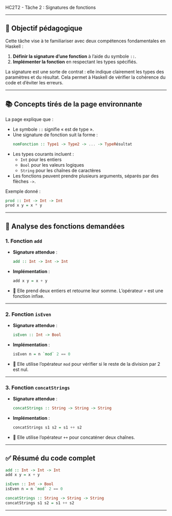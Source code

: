 HC2T2 - Tâche 2 : Signatures de fonctions

---

## 🎯 Objectif pédagogique

Cette tâche vise à te familiariser avec deux compétences fondamentales en Haskell :
1. **Définir la signature d’une fonction** à l’aide du symbole `::`.
2. **Implémenter la fonction** en respectant les types spécifiés.

La signature est une sorte de contrat : elle indique clairement les types des paramètres et du résultat. Cela permet à Haskell de vérifier la cohérence du code et d’éviter les erreurs.

---

## 📚 Concepts tirés de la page environnante

La page explique que :
- Le symbole `::` signifie « est de type ».
- Une signature de fonction suit la forme :  
  ```haskell
  nomFonction :: Type1 -> Type2 -> ... -> TypeRésultat
  ```
- Les types courants incluent :
  - `Int` pour les entiers
  - `Bool` pour les valeurs logiques
  - `String` pour les chaînes de caractères
- Les fonctions peuvent prendre plusieurs arguments, séparés par des flèches `->`.

Exemple donné :
```haskell
prod :: Int -> Int -> Int
prod x y = x * y
```

---

## 🧠 Analyse des fonctions demandées

### 1. Fonction `add`

- **Signature attendue** :
  ```haskell
  add :: Int -> Int -> Int
  ```
- **Implémentation** :
  ```haskell
  add x y = x + y
  ```
- 🔎 Elle prend deux entiers et retourne leur somme. L’opérateur `+` est une fonction infixe.

---

### 2. Fonction `isEven`

- **Signature attendue** :
  ```haskell
  isEven :: Int -> Bool
  ```
- **Implémentation** :
  ```haskell
  isEven n = n `mod` 2 == 0
  ```
- 🔎 Elle utilise l’opérateur `mod` pour vérifier si le reste de la division par 2 est nul.

---

### 3. Fonction `concatStrings`

- **Signature attendue** :
  ```haskell
  concatStrings :: String -> String -> String
  ```
- **Implémentation** :
  ```haskell
  concatStrings s1 s2 = s1 ++ s2
  ```
- 🔎 Elle utilise l’opérateur `++` pour concaténer deux chaînes.

---

## ✅ Résumé du code complet

```haskell
add :: Int -> Int -> Int
add x y = x + y

isEven :: Int -> Bool
isEven n = n `mod` 2 == 0

concatStrings :: String -> String -> String
concatStrings s1 s2 = s1 ++ s2
```

---
